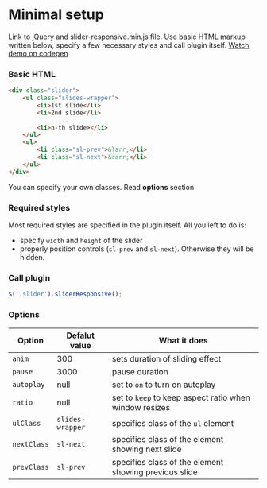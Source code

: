 # Minimal setup
Link to jQuery and slider-responsive.min.js file. Use basic HTML markup written below, specify a few necessary styles and call plugin itself.
[Watch demo on codepen](http://codepen.io/docode/pen/NqyawK)
### Basic HTML
```html
<div class="slider">
    <ul class="slides-wrapper">
        <li>1st slide</li>
        <li>2nd slide</li>
              ...
        <li>n-th slide></li>
    </ul>
    <ul>
        <li class="sl-prev">&larr;</li>
        <li class="sl-next">&rarr;</li>
    </ul>
</div>
```
You can specify your own classes. Read **options** section
### Required styles
Most required styles are specified in the plugin itself. All you left to do is:
* specify `width` and `height` of the slider
* properly position controls (`sl-prev` and `sl-next`). Otherwise they will be hidden.

### Call plugin
```javascript
$('.slider').sliderResponsive();
```
### Options
Option | Defalut value | What it does
-------|---------------|----------
`anim` | 300| sets duration of sliding effect
`pause` | 3000| pause duration
`autoplay` | null| set to `on` to turn on autoplay
`ratio` | null| set to `keep` to keep aspect ratio when window resizes
`ulClass` | `slides-wrapper`| specifies class of the `ul` element
`nextClass` | `sl-next`| specifies class of the element showing next slide
`prevClass` | `sl-prev`| specifies class of the element showing previous slide